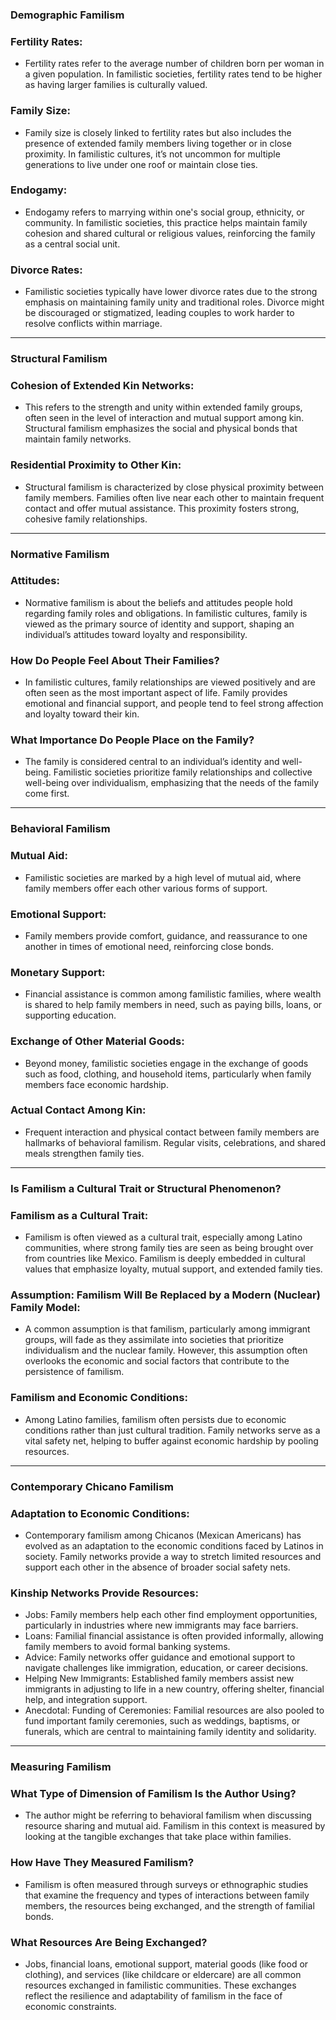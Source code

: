 ### Demographic Familism

### Fertility Rates:

- Fertility rates refer to the average number of children born per woman in a given population. In familistic societies, fertility rates tend to be higher as having larger families is culturally valued.

### Family Size:

- Family size is closely linked to fertility rates but also includes the presence of extended family members living together or in close proximity. In familistic cultures, it’s not uncommon for multiple generations to live under one roof or maintain close ties.

### Endogamy:

- Endogamy refers to marrying within one's social group, ethnicity, or community. In familistic societies, this practice helps maintain family cohesion and shared cultural or religious values, reinforcing the family as a central social unit.

### Divorce Rates:

- Familistic societies typically have lower divorce rates due to the strong emphasis on maintaining family unity and traditional roles. Divorce might be discouraged or stigmatized, leading couples to work harder to resolve conflicts within marriage.

---

### Structural Familism

### Cohesion of Extended Kin Networks:

- This refers to the strength and unity within extended family groups, often seen in the level of interaction and mutual support among kin. Structural familism emphasizes the social and physical bonds that maintain family networks.

### Residential Proximity to Other Kin:

- Structural familism is characterized by close physical proximity between family members. Families often live near each other to maintain frequent contact and offer mutual assistance. This proximity fosters strong, cohesive family relationships.

---

### Normative Familism

### Attitudes:

- Normative familism is about the beliefs and attitudes people hold regarding family roles and obligations. In familistic cultures, family is viewed as the primary source of identity and support, shaping an individual’s attitudes toward loyalty and responsibility.

### How Do People Feel About Their Families?

- In familistic cultures, family relationships are viewed positively and are often seen as the most important aspect of life. Family provides emotional and financial support, and people tend to feel strong affection and loyalty toward their kin.

### What Importance Do People Place on the Family?

- The family is considered central to an individual’s identity and well-being. Familistic societies prioritize family relationships and collective well-being over individualism, emphasizing that the needs of the family come first.

---

### Behavioral Familism

### Mutual Aid:

- Familistic societies are marked by a high level of mutual aid, where family members offer each other various forms of support.

### Emotional Support:

- Family members provide comfort, guidance, and reassurance to one another in times of emotional need, reinforcing close bonds.

### Monetary Support:

- Financial assistance is common among familistic families, where wealth is shared to help family members in need, such as paying bills, loans, or supporting education.

### Exchange of Other Material Goods:

- Beyond money, familistic societies engage in the exchange of goods such as food, clothing, and household items, particularly when family members face economic hardship.

### Actual Contact Among Kin:

- Frequent interaction and physical contact between family members are hallmarks of behavioral familism. Regular visits, celebrations, and shared meals strengthen family ties.

---

### Is Familism a Cultural Trait or Structural Phenomenon?

### Familism as a Cultural Trait:

- Familism is often viewed as a cultural trait, especially among Latino communities, where strong family ties are seen as being brought over from countries like Mexico. Familism is deeply embedded in cultural values that emphasize loyalty, mutual support, and extended family ties.

### Assumption: Familism Will Be Replaced by a Modern (Nuclear) Family Model:

- A common assumption is that familism, particularly among immigrant groups, will fade as they assimilate into societies that prioritize individualism and the nuclear family. However, this assumption often overlooks the economic and social factors that contribute to the persistence of familism.

### Familism and Economic Conditions:

- Among Latino families, familism often persists due to economic conditions rather than just cultural tradition. Family networks serve as a vital safety net, helping to buffer against economic hardship by pooling resources.

---

### Contemporary Chicano Familism

### Adaptation to Economic Conditions:

- Contemporary familism among Chicanos (Mexican Americans) has evolved as an adaptation to the economic conditions faced by Latinos in society. Family networks provide a way to stretch limited resources and support each other in the absence of broader social safety nets.

### Kinship Networks Provide Resources:

- Jobs: Family members help each other find employment opportunities, particularly in industries where new immigrants may face barriers.
- Loans: Familial financial assistance is often provided informally, allowing family members to avoid formal banking systems.
- Advice: Family networks offer guidance and emotional support to navigate challenges like immigration, education, or career decisions.
- Helping New Immigrants: Established family members assist new immigrants in adjusting to life in a new country, offering shelter, financial help, and integration support.
- Anecdotal: Funding of Ceremonies: Familial resources are also pooled to fund important family ceremonies, such as weddings, baptisms, or funerals, which are central to maintaining family identity and solidarity.

---

### Measuring Familism

### What Type of Dimension of Familism Is the Author Using?

- The author might be referring to behavioral familism when discussing resource sharing and mutual aid. Familism in this context is measured by looking at the tangible exchanges that take place within families.

### How Have They Measured Familism?

- Familism is often measured through surveys or ethnographic studies that examine the frequency and types of interactions between family members, the resources being exchanged, and the strength of familial bonds.

### What Resources Are Being Exchanged?

- Jobs, financial loans, emotional support, material goods (like food or clothing), and services (like childcare or eldercare) are all common resources exchanged in familistic communities. These exchanges reflect the resilience and adaptability of familism in the face of economic constraints.